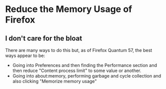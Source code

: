 # Reduce the Memory Usage of Firefox
## I don't care for the bloat

There are many ways to do this but, as of Firefox Quantum 57, the best ways 
appear to be:

* Going into Preferences and then finding the Performance section and then
reduce "Content process limit" to some value or another.
* Going into about:memory, performing garbage and cycle collection and also
clicking "Memorize memory usage"
